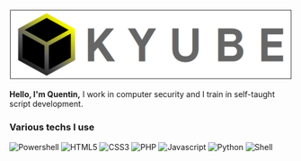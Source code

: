 <p align="center">
  <img src="https://github.com/Kyube5/Kyube5/blob/main/logo6.png"/>
</p>

<p>
  <strong>Hello, I'm Quentin,</strong> I work in computer security and I train in self-taught script development.
</p>
<h3>Various techs I use</h3>
<p>
  
  <img alt="Powershell" src="https://img.shields.io/badge/-Powershell-informational?style=flat-square&logo=powershell&logoColor=white" />
  <img alt="HTML5" src="https://img.shields.io/badge/-HTML5-E34F26?style=flat-square&logo=html5&logoColor=white" />
  <img alt="CSS3" src="https://img.shields.io/badge/-CSS3-informational?style=flat-square&logo=css3&logoColor=white" />
  <img alt="PHP" src="https://img.shields.io/badge/-PHP-A196F5?style=flat-square&logo=php&logoColor=white" />
  <img alt="Javascript" src="https://img.shields.io/badge/-Javascript-yellow?style=flat-square&logo=javascript&logoColor=white" />
  <img alt="Python" src="https://img.shields.io/badge/-Python-informational?style=flat-square&logo=python&logoColor=white" />
  <img alt="Shell" src="https://img.shields.io/badge/-Shell-inactive?style=flat-square&logo=shell&logoColor=white" />
</p>



